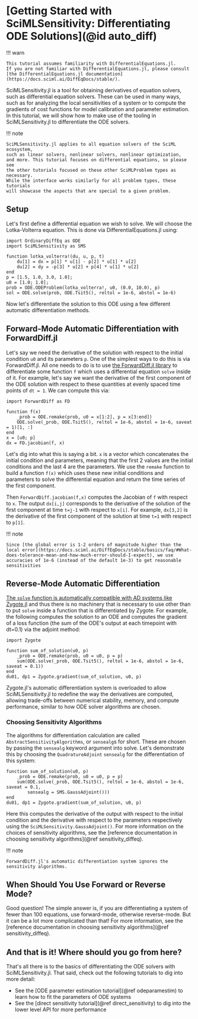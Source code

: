# [Getting Started with SciMLSensitivity: Differentiating ODE Solutions](@id auto_diff)

!!! warn
    
    This tutorial assumes familiarity with DifferentialEquations.jl.
    If you are not familiar with DifferentialEquations.jl, please consult
    [the DifferentialEquations.jl documentation](https://docs.sciml.ai/DiffEqDocs/stable/).

SciMLSensitivity.jl is a tool for obtaining derivatives of equation solvers,
such as differential equation solvers. These can be used in many ways, such as
for analyzing the local sensitivities of a system or to compute the gradients
of cost functions for model calibration and parameter estimation. In this
tutorial, we will show how to make use of the tooling in SciMLSensitivity.jl
to differentiate the ODE solvers.

!!! note
    
    SciMLSensitivity.jl applies to all equation solvers of the SciML ecosystem,
    such as linear solvers, nonlinear solvers, nonlinear optimization,
    and more. This tutorial focuses on differential equations, so please see
    the other tutorials focused on these other SciMLProblem types as necessary.
    While the interface works similarly for all problem types, these tutorials
    will showcase the aspects that are special to a given problem.

## Setup

Let's first define a differential equation we wish to solve. We will choose the
Lotka-Volterra equation. This is done via DifferentialEquations.jl using:

```@example diffode
import OrdinaryDiffEq as ODE
import SciMLSensitivity as SMS

function lotka_volterra!(du, u, p, t)
    du[1] = dx = p[1] * u[1] - p[2] * u[1] * u[2]
    du[2] = dy = -p[3] * u[2] + p[4] * u[1] * u[2]
end
p = [1.5, 1.0, 3.0, 1.0];
u0 = [1.0; 1.0];
prob = ODE.ODEProblem(lotka_volterra!, u0, (0.0, 10.0), p)
sol = ODE.solve(prob, ODE.Tsit5(), reltol = 1e-6, abstol = 1e-6)
```

Now let's differentiate the solution to this ODE using a few different automatic
differentiation methods.

## Forward-Mode Automatic Differentiation with ForwardDiff.jl

Let's say we need the derivative of the solution with respect to the initial condition
`u0` and its parameters `p`. One of the simplest ways to do this is via ForwardDiff.jl.
All one needs to do is to use
[the ForwardDiff.jl library](https://juliadiff.org/ForwardDiff.jl/stable/) to differentiate
some function `f` which uses a differential equation `solve` inside of it. For example,
let's say we want the derivative of the first component of the ODE solution with respect to
these quantities at evenly spaced time points of `dt = 1`. We can compute this via:

```@example diffode
import ForwardDiff as FD

function f(x)
    _prob = ODE.remake(prob, u0 = x[1:2], p = x[3:end])
    ODE.solve(_prob, ODE.Tsit5(), reltol = 1e-6, abstol = 1e-6, saveat = 1)[1, :]
end
x = [u0; p]
dx = FD.jacobian(f, x)
```

Let's dig into what this is saying a bit. `x` is a vector which concatenates the initial condition
and parameters, meaning that the first 2 values are the initial conditions and the last 4 are the
parameters. We use the `remake` function to build a function `f(x)` which uses these new initial
conditions and parameters to solve the differential equation and return the time series of the first
component.

Then `ForwardDiff.jacobian(f,x)` computes the Jacobian of `f` with respect to `x`. The
output `dx[i,j]` corresponds to the derivative of the solution of the first component at time `t=j-1`
with respect to `x[i]`. For example, `dx[3,2]` is the derivative of the first component of the
solution at time `t=1` with respect to `p[1]`.

!!! note
    
    Since [the global error is 1-2 orders of magnitude higher than the local error](https://docs.sciml.ai/DiffEqDocs/stable/basics/faq/#What-does-tolerance-mean-and-how-much-error-should-I-expect), we use accuracies of 1e-6 (instead of the default 1e-3) to get reasonable sensitivities

## Reverse-Mode Automatic Differentiation

[The `solve` function is automatically compatible with AD systems like Zygote.jl](https://docs.sciml.ai/SciMLSensitivity/stable/)
and thus there is no machinery that is necessary to use other than to put `solve` inside
a function that is differentiated by Zygote. For example, the following computes the solution
to an ODE and computes the gradient of a loss function (the sum of the ODE's output at each
timepoint with dt=0.1) via the adjoint method:

```@example diffode
import Zygote

function sum_of_solution(u0, p)
    _prob = ODE.remake(prob, u0 = u0, p = p)
    sum(ODE.solve(_prob, ODE.Tsit5(), reltol = 1e-6, abstol = 1e-6, saveat = 0.1))
end
du01, dp1 = Zygote.gradient(sum_of_solution, u0, p)
```

Zygote.jl's automatic differentiation system is overloaded to allow SciMLSensitivity.jl
to redefine the way the derivatives are computed, allowing trade-offs between numerical
stability, memory, and compute performance, similar to how ODE solver algorithms are
chosen.

### Choosing Sensitivity Algorithms

The algorithms for differentiation calculation are called `AbstractSensitivityAlgorithms`,
or `sensealg`s for short. These are chosen by passing the `sensealg` keyword argument into solve.
Let's demonstrate this by choosing the `QuadratureAdjoint` `sensealg` for the differentiation of
this system:

```@example diffode
function sum_of_solution(u0, p)
    _prob = ODE.remake(prob, u0 = u0, p = p)
    sum(ODE.solve(_prob, ODE.Tsit5(), reltol = 1e-6, abstol = 1e-6, saveat = 0.1,
        sensealg = SMS.GaussAdjoint()))
end
du01, dp1 = Zygote.gradient(sum_of_solution, u0, p)
```

Here this computes the derivative of the output with respect to the initial
condition and the derivative with respect to the parameters respectively
using the `SciMLSensitivity.GaussAdjoint()`. For more information on the choices of sensitivity
algorithms, see the [reference documentation in choosing sensitivity algorithms](@ref sensitivity_diffeq).

!!! note
    
    ForwardDiff.jl's automatic differentiation system ignores the sensitivity algorithms.

## When Should You Use Forward or Reverse Mode?

Good question! The simple answer is, if you are differentiating a system of
fewer than 100 equations, use forward-mode, otherwise reverse-mode. But it can
be a lot more complicated than that! For more information, see the
[reference documentation in choosing sensitivity algorithms](@ref sensitivity_diffeq).

## And that is it! Where should you go from here?

That's all there is to the basics of differentiating the ODE solvers with SciMLSensitivity.jl.
That said, check out the following tutorials to dig into more detail:

  - See the [ODE parameter estimation tutorial](@ref odeparamestim) to learn how to fit the parameters of ODE systems
  - See the [direct sensitivity tutorial](@ref direct_sensitivity) to dig into the lower level API for more performance
